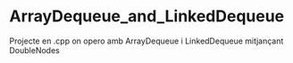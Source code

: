 # ArrayDequeue_and_LinkedDequeue
Projecte en .cpp on opero amb ArrayDequeue i LinkedDequeue mitjançant DoubleNodes
